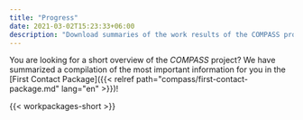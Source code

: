 ```yaml
---
title: "Progress"
date: 2021-03-02T15:23:33+06:00
description: "Download summaries of the work results of the COMPASS project"
---
```


You are looking for a short overview of the *COMPASS* project? We have summarized a compilation of the most important information for you in the [First Contact Package]({{< relref path="compass/first-contact-package.md" lang="en" >}})!

{{< workpackages-short >}}
